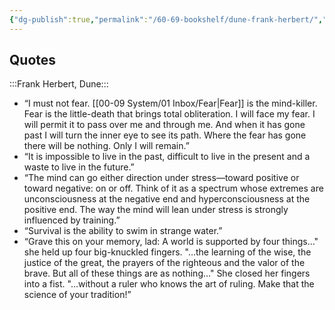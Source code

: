 ```yaml
---
{"dg-publish":true,"permalink":"/60-69-bookshelf/dune-frank-herbert/","tags":["quotes"],"created":"2024-02-27","updated":"2024-02-28T15:29:10-05:00"}
---
```



## Quotes

:::Frank Herbert, Dune:::
- “I must not fear. [[00-09 System/01 Inbox/Fear\|Fear]] is the mind-killer. Fear is the little-death that brings total obliteration. I will face my fear. I will permit it to pass over me and through me. And when it has gone past I will turn the inner eye to see its path. Where the fear has gone there will be nothing. Only I will remain.”
- “It is impossible to live in the past, difficult to live in the present and a waste to live in the future.”
- “The mind can go either direction under stress—toward positive or toward negative: on or off. Think of it as a spectrum whose extremes are unconsciousness at the negative end and hyperconsciousness at the positive end. The way the mind will lean under stress is strongly influenced by training.”
- “Survival is the ability to swim in strange water.”
- “Grave this on your memory, lad: A world is supported by four things…" she held up four big-knuckled fingers. "…the learning of the wise, the justice of the great, the prayers of the righteous and the valor of the brave. But all of these things are as nothing…" She closed her fingers into a fist. "…without a ruler who knows the art of ruling. Make that the science of your tradition!”